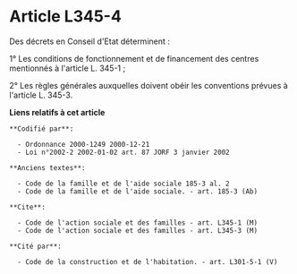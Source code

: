 # Article L345-4

Des décrets en Conseil d'Etat déterminent :

1° Les conditions de fonctionnement et de financement des centres mentionnés à l'article L. 345-1 ;

2° Les règles générales auxquelles doivent obéir les conventions prévues à l'article L. 345-3.

**Liens relatifs à cet article**

	**Codifié par**:

	  - Ordonnance 2000-1249 2000-12-21
	  - Loi n°2002-2 2002-01-02 art. 87 JORF 3 janvier 2002

	**Anciens textes**:

	  - Code de la famille et de l'aide sociale 185-3 al. 2
	  - Code de la famille et de l'aide sociale. - art. 185-3 (Ab)

	**Cite**:

	  - Code de l'action sociale et des familles - art. L345-1 (M)
	  - Code de l'action sociale et des familles - art. L345-3 (M)

	**Cité par**:

	  - Code de la construction et de l'habitation. - art. L301-5-1 (V)
